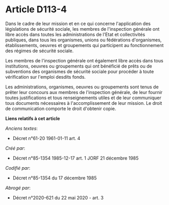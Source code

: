 # Article D113-4

Dans le cadre de leur mission et en ce qui concerne l'application des législations de sécurité sociale, les membres de
l'inspection générale ont libre accès dans toutes les administrations de l'Etat et collectivités publiques, dans tous les
organismes, unions ou fédérations d'organismes, établissements, oeuvres et groupements qui participent au fonctionnement des
régimes de sécurité sociale. 

Les membres de l'inspection générale ont également libre accès dans tous institutions, oeuvres ou groupements qui ont
bénéficié de prêts ou de subventions des organismes de sécurité sociale pour procéder à toute vérification sur l'emploi
desdits fonds. 

Les administrations, organismes, oeuvres ou groupements sont tenus de prêter leur concours aux membres de l'inspection
générale, de leur fournir toutes justifications et tous renseignements utiles et de leur communiquer tous documents
nécessaires à l'accomplissement de leur mission. Le droit de communication comporte le droit d'obtenir copie.

**Liens relatifs à cet article**

_Anciens textes_:

  - Décret n°61-20 1961-01-11 art. 4

_Créé par_:

  - Décret n°85-1354 1985-12-17 art. 1 JORF 21 décembre 1985

_Codifié par_:

  - Décret n°85-1354 du 17 décembre 1985

_Abrogé par_:

  - Décret n°2020-621 du 22 mai 2020 - art. 3
